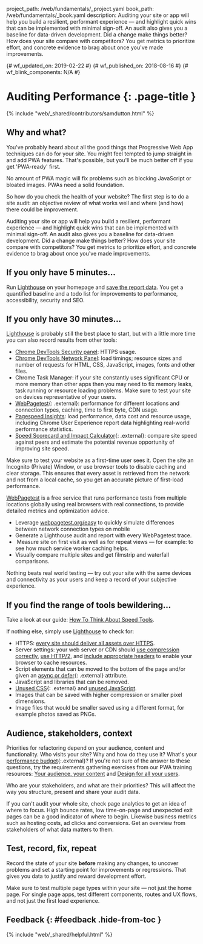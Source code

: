 project_path: /web/fundamentals/_project.yaml
book_path: /web/fundamentals/_book.yaml
description: Auditing your site or app will help you build a resilient, performant experience — and highlight quick wins that can be implemented with minimal sign-off. An audit also gives you a baseline for data-driven development. Did a change make things better? How does your site compare with competitors?  You get metrics to prioritize effort, and concrete evidence to brag about once you've made improvements.

{# wf_updated_on: 2019-02-22 #}
{# wf_published_on: 2018-08-16 #}
{# wf_blink_components: N/A #}

# Auditing Performance {: .page-title }

{% include "web/_shared/contributors/samdutton.html" %}

## Why and what?

You've probably heard about all the good things that Progressive Web App techniques can do for your
site. You might feel tempted to jump straight in and add PWA features. That's possible, but you'll
be much better off if you get 'PWA-ready' first.

No amount of PWA magic will fix problems such as blocking JavaScript or bloated images. PWAs need a
solid foundation.

So how do you check the health of your website? The first step is to do a site audit: an objective
review of what works well and where (and how) there could be improvement.

Auditing your site or app will help you build a resilient, performant experience — and highlight
quick wins that can be implemented with minimal sign-off. An audit also gives you a baseline for
data-driven development. Did a change make things better? How does your site compare with
competitors? You get metrics to prioritize effort, and concrete evidence to brag about once you've
made improvements.

## If you only have 5 minutes...

Run [Lighthouse](/web/tools/lighthouse/) on your homepage and [save the
report data](/web/tools/lighthouse#gists). You get a quantified
baseline and a todo list for improvements to performance, accessibility, security and SEO.

## If you only have 30 minutes...

[Lighthouse](/web/tools/lighthouse/) is probably still the best place to start, but with a little
more time you can also record results from other tools:

* [Chrome DevTools Security panel](/web/tools/chrome-devtools/security): HTTPS usage.
* [Chrome DevTools Network
  Panel](/web/tools/chrome-devtools/network-performance/): load timings;
  resource sizes and number of requests for HTML, CSS, JavaScript, images, fonts and other files.
* Chrome Task Manager: if your site constantly uses significant CPU or more memory than other apps
  then you may need to fix memory leaks, task running or resource loading problems. 
  Make sure to test your site on devices representative of your users.
* [WebPagetest](https://www.webpagetest.org/easy){: .external}: performance for different locations
  and connection types, caching, time to first byte, CDN usage.
* [Pagespeed
  Insights](/speed/pagespeed/insights/): load performance, data cost and
  resource usage, including Chrome User Experience report data highlighting real-world performance
  statistics.
* [Speed Scorecard and Impact
  Calculator](https://www.thinkwithgoogle.com/feature/mobile/){: .external}: compare site speed
  against peers and estimate the potential revenue opportunity of improving site speed.

Make sure to test your website as a
first-time user sees it. Open the site an Incognito (Private) Window, or use browser tools to
disable caching and clear storage. This ensures that every asset is retrieved from the 
network and not from a local cache, so you get an accurate picture of first-load performance.

<div class="note"><a href="https://www.webpagetest.org">WebPagetest</a> is a free service that 
runs performance tests from multiple locations globally using real browsers with real connections, 
to provide detailed metrics and optimization advice.
  <ul>
    <li>Leverage <a href="(https://www.webpagetest.org/easy">webpagetest.org/easy</a> to quickly 
simulate differences between network connection types on mobile</li>
    <li>Generate a Lighthouse audit and report with every WebPagetest trace.</li>
    <li> Measure site on first visit as well as for repeat views — for example: to see how much 
service worker caching helps.</li>
    <li>Visually compare multiple sites and get filmstrip and waterfall comparisons.</li>
  </ul>
</div>

Nothing beats real world testing — try out your site with the same devices and connectivity as your
users and keep a record of your subjective experience.

## If you find the range of tools bewildering...

Take a look at our guide: [How To Think About Speed Tools](/web/fundamentals/performance/speed-tools/).

If nothing else, simply use [Lighthouse](/web/tools/lighthouse/) to check for:

* HTTPS: [every site should deliver all assets over HTTPS](/web/fundamentals/security/encrypt-in-transit/why-https). 
* Server settings: your web server or CDN should 
  [use compression correctly](/web/fundamentals/performance/optimizing-content-efficiency/optimize-encoding-and-transfer), 
  [use HTTP/2](/web/fundamentals/performance/http2/), 
  and [include appropriate headers](/web/fundamentals/performance/optimizing-content-efficiency/http-caching) 
  to enable your browser to cache resources.
* Script elements that can be moved to the bottom of the page and/or given an 
  [async or defer](http://peter.sh/experiments/asynchronous-and-deferred-javascript-execution-explained/){: .external} 
  attribute.
* JavaScript and libraries that can be removed.
* [Unused CSS](https://umaar.com/dev-tips/121-css-coverage/){: .external} 
  and [unused JavaScript](/web/updates/2017/04/devtools-release-notes).
* Images that can be saved with higher compression or smaller pixel dimensions.
* Image files that would be smaller saved using a different format, for example 
  photos saved as PNGs.

## Audience, stakeholders, context

Priorities for refactoring depend on your audience, content and functionality. 
Who visits your site? Why and how do they use it? What's your
[performance budget](https://www.performancebudget.io/){:.external}? If you're not sure of the 
answer to these questions, try the requirements gathering exercises from our PWA training 
resources: [Your audience, your content](/web/ilt/pwa/your-audience-your-content) 
and [Design for all your users](/web/ilt/pwa/design-for-all-your-users).

Who are your stakeholders, and what are their priorities? This will affect the way you structure,
present and share your audit data.

If you can't audit your whole site, check page analytics to get an idea of where to focus. High
bounce rates, low time-on-page and unexpected exit pages can be a good indicator of where to begin.
Likewise business metrics such as hosting costs, ad clicks and conversions. Get an overview from
stakeholders of what data matters to them.

## Test, record, fix, repeat

Record the state of your site <strong>before</strong> making any changes, to uncover problems and
set a starting point for improvements or regressions. That gives you data to justify and reward
development effort.

Make sure to test multiple page types within your site — not just the home page. For single page
apps, test different components, routes and UX flows, and not just the first load experience.

## Feedback {: #feedback .hide-from-toc }

{% include "web/_shared/helpful.html" %}
